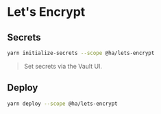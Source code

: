 # Let's Encrypt

## Secrets

```bash
yarn initialize-secrets --scope @ha/lets-encrypt
```

> Set secrets via the Vault UI.

## Deploy

```bash
yarn deploy --scope @ha/lets-encrypt
```
